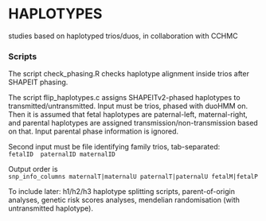 # HAPLOTYPES
studies based on haplotyped trios/duos, in collaboration with CCHMC

### Scripts
The script check_phasing.R checks haplotype alignment inside trios after SHAPEIT phasing.

The script flip_haplotypes.c assigns SHAPEITv2-phased haplotypes to transmitted/untransmitted. Input must be trios, phased with duoHMM on. Then it is assumed that fetal haplotypes are paternal-left, maternal-right, and parental haplotypes are assigned transmission/non-transmission based on that. Input parental phase information is ignored.

Second input must be file identifying family trios, tab-separated:  
`fetalID  paternalID maternalID`

Output order is  
`snp_info_columns maternalT|maternalU paternalT|paternalU fetalM|fetalP`


To include later: h1/h2/h3 haplotype splitting scripts, parent-of-origin analyses, genetic risk scores analyses, mendelian randomisation (with untransmitted haplotype).
